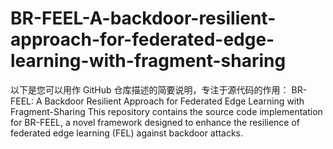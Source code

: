 # BR-FEEL-A-backdoor-resilient-approach-for-federated-edge-learning-with-fragment-sharing
 以下是您可以用作 GitHub 仓库描述的简要说明，专注于源代码的作用：  BR-FEEL: A Backdoor Resilient Approach for Federated Edge Learning with Fragment-Sharing This repository contains the source code implementation for BR-FEEL, a novel framework designed to enhance the resilience of federated edge learning (FEL) against backdoor attacks.
